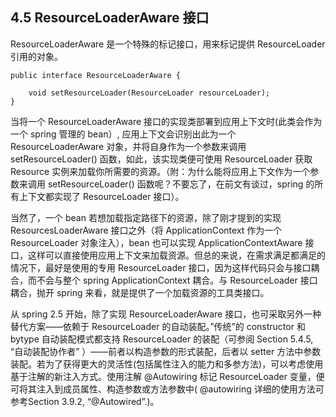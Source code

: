 ## 4.5 ResourceLoaderAware 接口

ResourceLoaderAware 是一个特殊的标记接口，用来标记提供 ResourceLoader 引用的对象。

```
public interface ResourceLoaderAware {

    void setResourceLoader(ResourceLoader resourceLoader);
}
```

当将一个 ResourceLoaderAware 接口的实现类部署到应用上下文时\(此类会作为一个 spring 管理的 bean）, 应用上下文会识别出此为一个 ResourceLoaderAware 对象，并将自身作为一个参数来调用 setResourceLoader\(\) 函数，如此，该实现类便可使用 ResourceLoader 获取 Resource 实例来加载你所需要的资源。（附：为什么能将应用上下文作为一个参数来调用 setResourceLoader\(\) 函数呢？不要忘了，在前文有谈过，spring 的所有上下文都实现了 ResourceLoader 接口）。

当然了，一个 bean 若想加载指定路径下的资源，除了刚才提到的实现 ResourcesLoaderAware 接口之外（将 ApplicationContext 作为一个 ResourceLoader 对象注入），bean 也可以实现 ApplicationContextAware 接口，这样可以直接使用应用上下文来加载资源。但总的来说，在需求满足都满足的情况下，最好是使用的专用 ResourceLoader 接口，因为这样代码只会与接口耦合，而不会与整个 spring ApplicationContext 耦合。与 ResourceLoader 接口耦合，抛开 spring 来看，就是提供了一个加载资源的工具类接口。

从 spring 2.5 开始，除了实现 ResourceLoaderAware 接口，也可采取另外一种替代方案——依赖于 ResourceLoader 的自动装配。”传统”的 constructor 和 bytype 自动装配模式都支持 ResourceLoader 的装配（可参阅 Section 5.4.5, “自动装配协作者” ）——前者以构造参数的形式装配，后者以 setter 方法中参数装配。若为了获得更大的灵活性\(包括属性注入的能力和多参方法\)，可以考虑使用基于注解的新注入方式。使用注解 @Autowiring 标记 ResourceLoader 变量，便可将其注入到成员属性、构造参数或方法参数中\( @autowiring 详细的使用方法可参考Section 3.9.2, “@Autowired”.\)。

